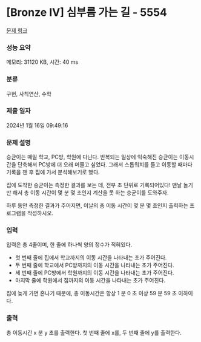# [Bronze IV] 심부름 가는 길 - 5554 

[문제 링크](https://www.acmicpc.net/problem/5554) 

### 성능 요약

메모리: 31120 KB, 시간: 40 ms

### 분류

구현, 사칙연산, 수학

### 제출 일자

2024년 1월 16일 09:49:16

### 문제 설명

<p>승균이는 매일 학교, PC방, 학원에 다닌다. 반복되는 일상에 익숙해진 승균이는 이동시간을 단축해서 PC방에 더 오래 머물고 싶었다. 그래서 스톱워치를 들고 이동할 때마다 기록을 잰 후 집에 가서 분석해보기로 했다.</p>

<p>집에 도착한 승균이는 측정한 결과를 보는 데, 전부 초 단위로 기록되어있다! 맨날 놀기만 해서 총 이동 시간이 몇 분 몇 초인지 계산을 못 하는 승균이를 도와주자.</p>

<p>하루 동안 측정한 결과가 주어지면, 이날의 총 이동 시간이 몇 분 몇 초인지 출력하는 프로그램을 작성하시오.</p>

### 입력 

 <p>입력은 총 4줄이며, 한 줄에 하나씩 양의 정수가 적혀있다.</p>

<ul>
	<li>첫 번째 줄에 집에서 학교까지의 이동 시간을 나타내는 초가 주어진다.</li>
	<li>두 번째 줄에 학교에서 PC방까지의 이동 시간을 나타내는 초가 주어진다.</li>
	<li>세 번째 줄에 PC방에서 학원까지의 이동 시간을 나타내는 초가 주어진다. </li>
	<li>마지막 줄에 학원에서 집까지의 이동 시간을 나타내는 초가 주어진다.</li>
</ul>

<p>집에 늦게 가면 혼나기 때문에, 총 이동시간은 항상 1 분 0 초 이상 59 분 59 초 이하이다.</p>

### 출력 

 <p>총 이동시간 x 분 y 초를 출력한다. 첫 번째 줄에 x를, 두 번째 줄에 y를 출력한다.</p>

